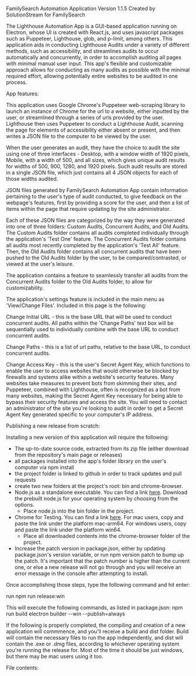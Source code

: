 FamilySearch Automation Application
Version 1.1.5
Created by SolutionStream for FamilySearch

The Lighthouse Automation App is a GUI-based application running on Electron, whose UI is created with React.js, and uses javascript packages such as Puppeteer, Lighthouse, glob, and p-limit, among others. This application aids in conducting Lighthouse Audits under a variety of different methods, such as accessibility, and streamlines audits to occur automatically and concurrently, in order to accomplish auditing all pages with minimal manual user input. This app's flexible and customizable approach allows for conducting as many audits as possible with the minimal required effort, allowing potentially entire websites to be audited in one process.

App features:

This application uses Google Chrome's Puppeteer web-scraping library to launch an instance of Chrome for the url to a website, either inputted by the user, or streamlined through a series of urls provided by the user. Lighthouse then uses Puppeteer to conduct a Lighthouse Audit, scanning the page for elements of accessibility either absent or present, and then writes a JSON file to the computer to be viewed by the user.

When the user generates an audit, they have the choice to audit the site using one of three interfaces - Desktop, with a window width of 1920 pixels, Mobile, with a width of 500, and all sizes, which gives unique audit results for widths of 500, 900, 1280, and 1920 pixels. Such audit results are stored in a single JSON file, which just contains all 4 JSON objects for each of those widths audited.

JSON files generated by FamilySearch Automation App contain information pertaining to the user's type of audit conducted, to give feedback on the webpage's features, first by providing a score for the user, and then a list of items within the page that require updating by the site administrator.

Each of these JSON files are categorized by the way they were generated into one of three folders: Custom Audits, Concurrent Audits, and Old Audits. The Custom Audits folder contains all audits completed individually through the application's 'Test One' feature. The Concurrent Audits folder contains all audits most recently completed by the application's 'Test All' feature. Then, the Old Audits folder contains all concurrent audits that have been pushed to the Old Audits folder by the user, to be compared/contrasted, or viewed at the user's leisure.

The application contains a feature to seamlessly transfer all audits from the Concurrent Audits folder to the Old Audits folder, to allow for customizability.

The application's settings feature is included in the main menu as 'View/Change Files'. Included in this page is the following:

Change Initial URL - this is the base URL that will be used to conduct concurrent audits. All paths within the 'Change Paths' text box will be sequentially used to individually combine with the base URL to conduct concurrent audits.

Change Paths - this is a list of url paths, relative to the base URL, to conduct concurrent audits.

Change Access Key - this is the user's Secret Agent Key, which functions to enable the user to access websites that would otherwise be blocked by firewalls and systems alike within a website's security features. Many websites take measures to prevent bots from skimming their sites, and Puppeteer, combined with Lighthouse, often is recognized as a bot from many websites, making the Secret Agent Key necessary for being able to bypass their security features and access the site. You will need to contact an administrator of the site you're looking to audit in order to get a Secret Agent Key generated specific to your computer's IP address.

Publishing a new release from scratch:

Installing a new version of this application will require the following:
  - The up-to-date source code, extracted from its zip file (either download from the repository's main page or releases)
  - all packages installed into the app's folder library on the user's computer via npm install
  - the project folder is linked to github in order to track updates and pull requests
  - create two new folders at the project's root: bin and chrome-browser.
  - Node.js as a standalone executable. You can find a link <a href="https://nodejs.org/en/download">here</a>. Download the prebuilt node.js for your operating system by choosing from the options.
      - Place node.js into the bin folder in the project.
  - Chrome for Testing. You can find a link <a href="https://googlechromelabs.github.io/chrome-for-testing/#stable">here</a>. For mac users, copy and paste the link under the platform mac-arm64. For windows users, copy and paste the link under the platform win64.
      - Place all downloaded contents into the chrome-browser folder of the project.
  - Increase the patch version in package.json, either by updating package.json's version variable, or run npm version patch to bump up the patch. It's important that the patch number is higher than the current one, or else a new release will not go through and you will receive an error message in the console after attempting to install.

Once accomplishing those steps, type the following command and hit enter:

run npm run release:win

This will execute the following commands, as listed in package.json:
npm run build
electron builder --win --publish=always

If the following is properly completed, the compiling and creation of a new application will commmence, and you'll receive a build and dist folder. Build will contain the necessary files to run the app independently, and dist will contain the .exe or .dmg files, according to whichever operating system you're running the release for. Most of the time it should be just windows, but there may be mac users using it too.

File contents:

